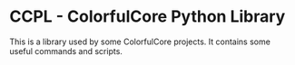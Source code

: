 # CCPL - ColorfulCore Python Library

This is a library used by some ColorfulCore projects. It contains some useful commands and scripts.